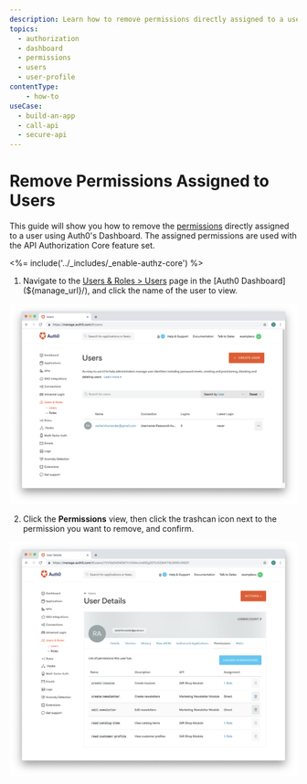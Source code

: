 ```yaml
---
description: Learn how to remove permissions directly assigned to a user using the Auth0 Management Dashboard. For use with Auth0's API Authorization Core feature set.
topics:
  - authorization
  - dashboard
  - permissions
  - users
  - user-profile
contentType: 
    - how-to
useCase:
  - build-an-app
  - call-api
  - secure-api
---
```

# Remove Permissions Assigned to Users

This guide will show you how to remove the [permissions](/authorization/concepts/rbac) directly assigned to a user using Auth0's Dashboard. The assigned permissions are used with the API Authorization Core feature set.

<%= include('../_includes/_enable-authz-core') %>

1. Navigate to the [Users & Roles > Users](${manage_url}/#/users) page in the [Auth0 Dashboard](${manage_url}/), and click the name of the user to view.

![Select User](/media/articles/authorization/user-list.png)

2. Click the **Permissions** view, then click the trashcan icon next to the permission you want to remove, and confirm.

![Remove Permissions](/media/articles/authorization/user-prof-permissions.png)
